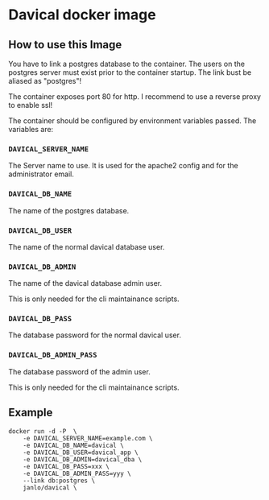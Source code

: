 Davical docker image
====================

## How to use this Image

You have to link a postgres database to the container. The users on
the postgres server must exist prior to the container startup. The 
link bust be aliased as "postgres"!

The container exposes port 80 for http. I recommend to use a reverse
proxy to enable ssl!

The container should be configured by environment variables passed.
The variables are:

### `DAVICAL_SERVER_NAME`

The Server name to use. It is used for the apache2 config and for
the administrator email.

### `DAVICAL_DB_NAME`

The name of the postgres database.

### `DAVICAL_DB_USER`

The name of the normal davical database user.

### `DAVICAL_DB_ADMIN`

The name of the davical database admin user.

This is only needed for the cli maintainance scripts.

### `DAVICAL_DB_PASS`

The database password for the normal davical user.

### `DAVICAL_DB_ADMIN_PASS`

The database password of the admin user.

This is only needed for the cli maintainance scripts.


## Example

    docker run -d -P  \
    	-e DAVICAL_SERVER_NAME=example.com \
    	-e DAVICAL_DB_NAME=davical \
    	-e DAVICAL_DB_USER=davical_app \
    	-e DAVICAL_DB_ADMIN=davical_dba \
    	-e DAVICAL_DB_PASS=xxx \
    	-e DAVICAL_DB_ADMIN_PASS=yyy \
    	--link db:postgres \
    	janlo/davical \

